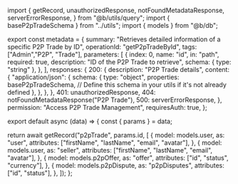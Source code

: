 import {
  getRecord,
  unauthorizedResponse,
  notFoundMetadataResponse,
  serverErrorResponse,
} from "@b/utils/query";
import { baseP2pTradeSchema } from "../utils";
import { models } from "@b/db";

export const metadata = {
  summary: "Retrieves detailed information of a specific P2P Trade by ID",
  operationId: "getP2pTradeById",
  tags: ["Admin","P2P", "Trade"],
  parameters: [
    {
      index: 0,
      name: "id",
      in: "path",
      required: true,
      description: "ID of the P2P Trade to retrieve",
      schema: { type: "string" },
    },
  ],
  responses: {
    200: {
      description: "P2P Trade details",
      content: {
        "application/json": {
          schema: {
            type: "object",
            properties: baseP2pTradeSchema, // Define this schema in your utils if it's not already defined
          },
        },
      },
    },
    401: unauthorizedResponse,
    404: notFoundMetadataResponse("P2P Trade"),
    500: serverErrorResponse,
  },
  permission: "Access P2P Trade Management",
  requiresAuth: true,
};

export default async (data) => {
  const { params } = data;

  return await getRecord("p2pTrade", params.id, [
    {
      model: models.user,
      as: "user",
      attributes: ["firstName", "lastName", "email", "avatar"],
    },
    {
      model: models.user,
      as: "seller",
      attributes: ["firstName", "lastName", "email", "avatar"],
    },
    {
      model: models.p2pOffer,
      as: "offer",
      attributes: ["id", "status", "currency"],
    },
    {
      model: models.p2pDispute,
      as: "p2pDisputes",
      attributes: ["id", "status"],
    },
  ]);
};
